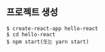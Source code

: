 ## 프로젝트 생성

```terminal
$ create-react-app hello-react
$ cd hello-react
$ npm start(또는 yarn start)
```
